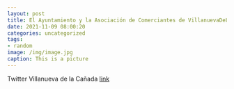 ```yaml
---
layout: post
title: El Ayuntamiento y la Asociación de Comerciantes de VillanuevaDeLaCañada (ACOVI) han suscrito hoy un convenio de colaboración pa...
date: 2021-11-09 08:00:20
categories: uncategorized
tags:
- random
image: /img/image.jpg
caption: This is a picture
---
```

Twitter Villanueva de la Cañada [link](https://twitter.com/AytoVDLCanada/status/1457659431228002308)
